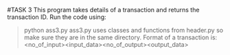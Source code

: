 #TASK 3
This program takes details of a transaction and returns the transaction ID.
Run the code using:
>python ass3.py
ass3.py uses classes and functions from header.py so make sure they are in the same directory.
Format of a transaction is:
><no_of_input><input_data><no_of_output><output_data>
